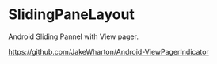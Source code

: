 SlidingPaneLayout
=================

Android Sliding Pannel with View pager. 

https://github.com/JakeWharton/Android-ViewPagerIndicator
